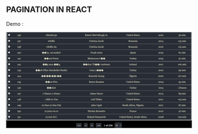 ## PAGINATION IN REACT 


Demo : 

[![](https://github.com/disha2sinha/NetajiSubhashEngineeringCollege-DesignLab2021-PracticalAssignment/blob/main/snapshots/Output2.png)](https://user-images.githubusercontent.com/42354197/124426026-0cccbd80-dd87-11eb-8f20-ee17b41e6aa8.mp4)



